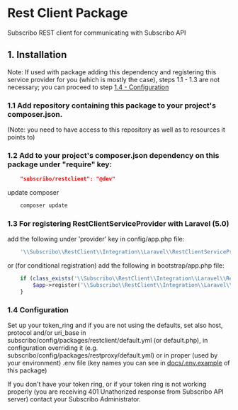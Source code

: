 # Rest Client Package

Subscribo REST client for communicating with Subscribo API

## 1. Installation

Note: If used with package adding this dependency and registering this service provider for you (which is mostly the case),
steps 1.1 - 1.3 are not necessary; you can proceed to step [1.4 - Configuration](#14-configuration)

### 1.1 Add repository containing this package to your project's composer.json.

(Note: you need to have access to this repository as well as to resources it points to)

### 1.2 Add to your project's composer.json dependency on this package under "require" key:

```json
    "subscribo/restclient": "@dev"
```

update composer

```sh
    composer update
```

### 1.3 For registering RestClientServiceProvider with Laravel (5.0)

add the following under 'provider' key in config/app.php file:

```php
    '\\Subscribo\\RestClient\\Integration\\Laravel\\RestClientServiceProvider',
```

or (for conditional registration) add the following in bootstrap/app.php file:

```php
    if (class_exists('\\Subscribo\\RestClient\\Integration\\Laravel\\RestClientServiceProvider')) {
        $app->register('\\Subscribo\\RestClient\\Integration\\Laravel\\RestClientServiceProvider');
    }
```

### 1.4 Configuration

Set up your token_ring and if you are not using the defaults, set also host, protocol and/or uri_base
in subscribo/config/packages/restclient/default.yml (or default.php),
in configuration overriding it (e.g. subscribo/config/packages/restproxy/default.yml)
or in proper (used by your environment) .env file
(key names you can see in [docs/.env.example](docs/.env.example) of this package)

If you don't have your token ring, or if your token ring is not working properly
(you are receiving 401 Unathorized response from Subscribo API server)
contact your Subscribo Administrator.
